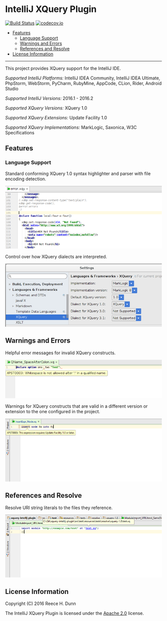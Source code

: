 # IntelliJ XQuery Plugin

[![Build Status](https://travis-ci.org/rhdunn/xquery-intellij-plugin.svg)](https://travis-ci.org/rhdunn/xquery-intellij-plugin)
[![codecov.io](https://codecov.io/github/rhdunn/xquery-intellij-plugin/coverage.svg)](https://codecov.io/github/rhdunn/xquery-intellij-plugin)

- [Features](#features)
  - [Language Support](#language-support)
  - [Warnings and Errors](#warnings-and-errors)
  - [References and Resolve](#references-and-resolve)
- [License Information](#license-information)

----------

This project provides XQuery support for the IntelliJ IDE.

_Supported IntelliJ Platforms:_ IntelliJ IDEA Community, IntelliJ IDEA Ultimate,
PhpStorm, WebStorm, PyCharm, RubyMine, AppCode, CLion, Rider, Android Studio

_Supported IntelliJ Versions:_ 2016.1 - 2016.2

_Supported XQuery Versions:_ XQuery 1.0

_Supported XQuery Extensions:_ Update Facility 1.0

_Supported XQuery Implementations:_ MarkLogic, Saxonica, W3C Specifications

## Features

### Language Support

Standard conforming XQuery 1.0 syntax highlighter and parser with file encoding
detection.

![Syntax Highlighting](images/syntax-highlighting.png)

Control over how XQuery dialects are interpreted.

![XQuery Settings](images/xquery-settings.png)

## Warnings and Errors

Helpful error messages for invalid XQuery constructs.

![Error Messages](images/error-messages.png)

Warnings for XQuery constructs that are valid in a different version or extension
to the one configured in the project.

![Require Different Version](images/require-different-version.png)

## References and Resolve

Resolve URI string literals to the files they reference.

![Resolve URI Literals](images/resolve-uriliteral.png)

## License Information

Copyright (C) 2016 Reece H. Dunn

The IntelliJ XQuery Plugin is licensed under the [Apache 2.0](LICENSE)
license.
